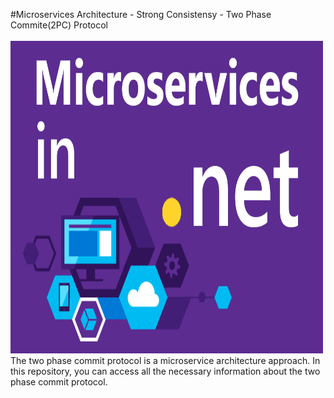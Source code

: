 #Microservices Architecture -  Strong Consistensy - Two Phase Commite(2PC) Protocol
<br><br/>
<img width="500px" height="500px" src="microservices.png">
The two phase commit protocol is a microservice architecture approach. In this repository, you can access all the necessary information about the two phase commit protocol.
